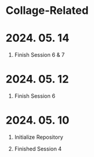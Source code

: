 # Collage-Related

# 2024. 05. 14

1. Finish Session 6 & 7

# 2024. 05. 12

1. Finish Session 6

# 2024. 05. 10

1. Initialize Repository

2. Finished Session 4